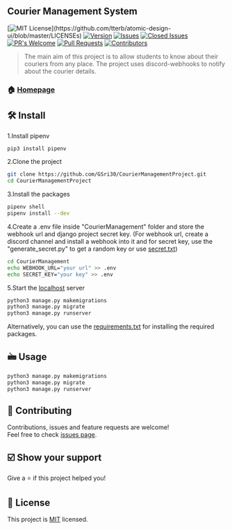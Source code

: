 ## Courier Management System

[![MIT License](https://img.shields.io/apm/l/atomic-design-ui.svg?)](https://github.com/tterb/atomic-design-ui/blob/master/LICENSEs)
[![Version](https://img.shields.io/badge/version-1.0.0-green)]("#")
[![Issues](https://img.shields.io/github/issues-raw/GSri30/CourierManagementProject)](https://github.com/GSri30/CourierManagementProject/issues)
[![Closed Issues](https://img.shields.io/github/issues-closed-raw/GSri30/CourierManagementProject)](https://github.com/GSri30/CourierManagementProject/issues)
[![PR's Welcome](https://img.shields.io/badge/PRs-welcome-brightgreen.svg?style=flat)]("#") 
[![Pull Requests](https://img.shields.io/github/issues-pr/GSri30/CourierManagementProject)]("#")
[![Contributors](https://img.shields.io/github/contributors/GSri30/CourierManagementProject)]("#")


> The main aim of this project is to allow students to know about their couriers from any place. The project uses discord-webhooks to notify about the courier details.


### 🏠 [Homepage](#)

## 🛠️ Install
1.Install pipenv

```sh
pip3 install pipenv
```
2.Clone the project

```sh
git clone https://github.com/GSri30/CourierManagementProject.git
cd CourierManagementProject
```
3.Install the packages

```sh
pipenv shell
pipenv install --dev
```
4.Create a .env file inside "CourierManagement" folder and store the webhook url and django project secret key.
(For webhook url, create a discord channel and install a webhook into it and for secret key, use the "generate_secret.py" to get a random key or use <a href="https://raw.githubusercontent.com/GSri30/CourierManagementProject/main/secret.txt?token=ANBXICVSZEW7AJV6QSB2ISC75ZXMO">secret.txt</a>)
```sh
cd CourierManagement
echo WEBHOOK_URL="your url" >> .env
echo SECRET_KEY="your key" >> .env
```


5.Start the <a href="http://127.0.0.1:8000/">localhost</a> server

```sh
python3 manage.py makemigrations
python3 manage.py migrate
python3 manage.py runserver
```

Alternatively, you can use the <a href="https://raw.githubusercontent.com/GSri30/CourierManagementProject/main/requirements.txt?token=ANBXICQM5X7WWYL7O6O7YRK75XYUI">requirements.txt</a> for installing the required packages.
 

## 🖮 Usage

```sh
python3 manage.py makemigrations
python3 manage.py migrate
python3 manage.py runserver
```

<!--!Disabled-->
<!--Edit this section after making contributions. Only PRs of contributors will be merged!-->
<!-- ## 👤 Contributors
<table>
  <tr>
    <td align="center"><a href=""><img src="" width="100px;" alt=""/></td>
  </tr>
</table> -->

## 🤝 Contributing

Contributions, issues and feature requests are welcome!<br />Feel free to check [issues page](https://github.com/GSri30/CourierManagementProject/issues). 

## ☑️ Show your support

Give a ⭐️ if this project helped you!

## 📝 License

This project is [MIT](https://github.com/GSri30/CourierManagementProject/blob/main/LICENSE) licensed.
